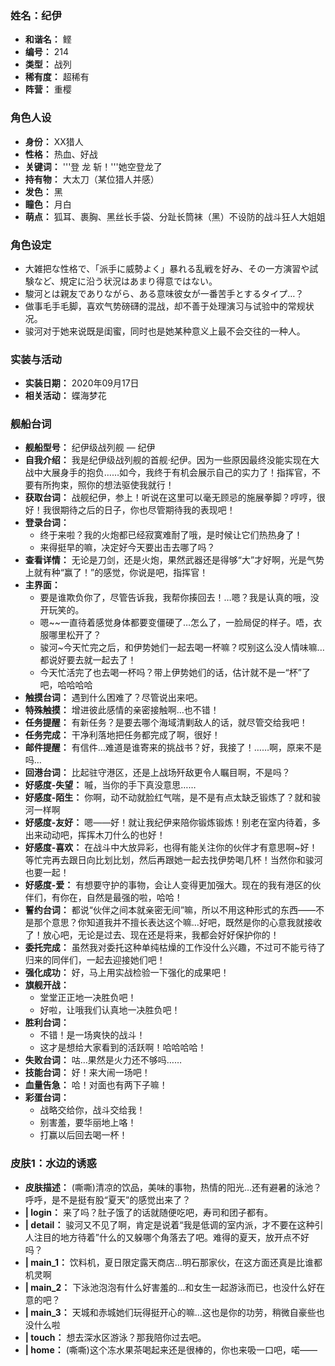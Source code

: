 ### 姓名：纪伊
* **和谐名：** 鲣
* **编号：** 214
* **类型：** 战列
* **稀有度：** 超稀有
* **阵营：** 重樱


### 角色人设
* **身份：** XX猎人
* **性格：** 热血、好战
* **关键词：** '''登 龙 斩！'''她空登龙了
* **持有物：** 大太刀（某位猎人并感）
* **发色：** 黑
* **瞳色：** 月白
* **萌点：** 狐耳、裹胸、黑丝长手袋、分趾长筒袜（黑）不设防的战斗狂人大姐姐


### 角色设定
* 大雑把な性格で、「派手に威勢よく」暴れる乱戦を好み、その一方演習や試験など、規定に沿う状況はあまり得意ではない。
* 駿河とは親友でありながら、ある意味彼女が一番苦手とするタイプ…？
* 做事毛手毛脚，喜欢气势磅礴的混战，却不善于处理演习与试验中的常规状况。
* 骏河对于她来说既是闺蜜，同时也是她某种意义上最不会交往的一种人。


### 实装与活动
* **实装日期：** 2020年09月17日
* **相关活动：** 蝶海梦花


### 舰船台词
* **舰船型号：** 纪伊级战列舰 — 纪伊
* **自我介绍：** 我是纪伊级战列舰的首舰·纪伊。因为一些原因最终没能实现在大战中大展身手的抱负……如今，我终于有机会展示自己的实力了！指挥官，不要有所拘束，照你的想法驱使我就行！
* **获取台词：** 战舰纪伊，参上！听说在这里可以毫无顾忌的施展拳脚？哼哼，很好！我很期待之后的日子，你也尽管期待我的表现吧！
* **登录台词：**
  * 终于来啦？我的火炮都已经寂寞难耐了哦，是时候让它们热热身了！
  * 来得挺早的嘛，决定好今天要出击去哪了吗？
* **查看详情：** 无论是刀剑，还是火炮，果然武器还是得够“大”才好啊，光是气势上就有种“赢了！”的感觉，你说是吧，指挥官！
* **主界面：**
  * 要是谁欺负你了，尽管告诉我，我帮你揍回去！…嗯？我是认真的哦，没开玩笑的。
  * 嗯~~一直待着感觉身体都要变僵硬了…怎么了，一脸局促的样子。唔，衣服哪里松开了？
  * 骏河~今天忙完之后，和伊势她们一起去喝一杯嘛？哎别这么没人情味嘛…都说好要去就一起去了！
  * 今天忙活完了也去喝一杯吗？带上伊势她们的话，估计就不是一“杯”了吧，哈哈哈哈
* **触摸台词：** 遇到什么困难了？尽管说出来吧。
* **特殊触摸：** 增进彼此感情的亲密接触啊…也不错！
* **任务提醒：** 有新任务？是要去哪个海域清剿敌人的话，就尽管交给我吧！
* **任务完成：** 干净利落地把任务都完成了啊，很好！
* **邮件提醒：** 有信件…难道是谁寄来的挑战书？好，我接了！……啊，原来不是吗…
* **回港台词：** 比起驻守港区，还是上战场歼敌更令人瞩目啊，不是吗？
* **好感度-失望：** 嘁，当你的手下真没意思……
* **好感度-陌生：** 你啊，动不动就脸红气喘，是不是有点太缺乏锻炼了？就和骏河一样啊
* **好感度-友好：** 嗯——好！就让我纪伊来陪你锻炼锻炼！别老在室内待着，多出来动动吧，挥挥木刀什么的也好！
* **好感度-喜欢：** 在战斗中大放异彩，也得有能关注你的伙伴才有意思啊~好！等忙完再去跟日向比划比划，然后再跟她一起去找伊势喝几杯！当然你和骏河也要一起！
* **好感度-爱：** 有想要守护的事物，会让人变得更加强大。现在的我有港区的伙伴们，有你在，自然是最强的啦，哈哈！
* **誓约台词：** 都说“伙伴之间本就亲密无间”嘛，所以不用这种形式的东西——不是那个意思？你知道我并不擅长表达这个嘛…好吧，既然是你的心意我就接收了！放心吧，无论是过去、现在还是将来，我都会好好保护你的！
* **委托完成：** 虽然我对委托这种单纯枯燥的工作没什么兴趣，不过可不能亏待了归来的同伴们，一起去迎接她们吧！
* **强化成功：** 好，马上用实战检验一下强化的成果吧！
* **旗舰开战：**
  * 堂堂正正地一决胜负吧！
  * 好啦，让哦我们认真地一决胜负吧！
* **胜利台词：**
  * 不错！是一场爽快的战斗！
  * 这才是想给大家看到的活跃啊！哈哈哈哈！
* **失败台词：** 咕…果然是火力还不够吗……
* **技能台词：** 好！来大闹一场吧！
* **血量告急：** 哈！对面也有两下子嘛！
* **彩蛋台词：**
  * 战略交给你，战斗交给我！
  * 别害羞，要华丽地上咯！
  * 打赢以后回去喝一杯！


### 皮肤1：水边的诱惑
* **皮肤描述：** (嘶嘶)清凉的饮品，美味的事物，热情的阳光…还有避暑的泳池？呼呼，是不是挺有股“夏天”的感觉出来了？
* **| login：** 来了吗？肚子饿了的话就随便吃吧，寿司和团子都有。
* **| detail：** 骏河又不见了啊，肯定是说着“我是低调的室内派，才不要在这种引人注目的地方待着”什么的又躲哪个角落去了吧。难得的夏天，放开点不好吗？
* **| main_1：** 饮料机，夏日限定露天商店…明石那家伙，在这方面还真是比谁都机灵啊
* **| main_2：** 下泳池泡泡有什么好害羞的…和女生一起游泳而已，也没什么好在意的吧？
* **| main_3：** 天城和赤城她们玩得挺开心的嘛…这也是你的功劳，稍微自豪些也没什么啦
* **| touch：** 想去深水区游泳？那我陪你过去吧。
* **| home：** (嘶嘶)这个冻水果茶喝起来还是很棒的，你也来吸一口吧，喏——

